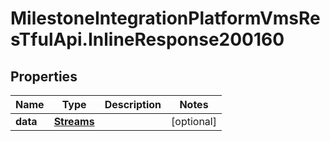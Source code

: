 # MilestoneIntegrationPlatformVmsResTfulApi.InlineResponse200160

## Properties
Name | Type | Description | Notes
------------ | ------------- | ------------- | -------------
**data** | [**Streams**](Streams.md) |  | [optional] 
